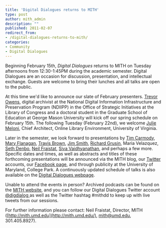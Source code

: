 ```yaml
---
title: 'Digital Dialogues returns to MITH'
type: post
author: mith_admin
description: ""
published: 2011-02-07
redirect_from: 
- /digital-dialogues-returns-to-mith/
categories:
- Community
- Digital Dialogues
---
```

Beginning February 15th, _Digital Dialogues_ returns to MITH on Tuesday afternoons from 12:30-1:45PM during the academic semester. Digital Dialogues are an occasion for discussion, presentation, and intellectual exchange. Guests are welcome to bring their lunches and all talks are open to the public.

At this time we'd like to announce our slate of February presenters. [Trevor Owens](http://www.trevorowens.org/), digital archivist at the National Digital Information Infrastructure and Preservation Program (NDIIPP) in the Office of Strategic Initiatives at the Library of Congress and a doctoral student in the Graduate School of Education at George Mason University will kick off our spring schedule on February 15th. The following Tuesday (February 22nd), we welcome [Julie Meloni](http://www.academicsandbox.com/), Chief Architect, Online Library Environment, University of Virginia.

Later in the semester, we look forward to presentations by [Tim Carmody](http://snarkmarket.com/author/tim), [Mary Flanagan](http://www.maryflanagan.com/), [Travis Brown](http://mith.umd.edu/people/person/travis-brown/), [Jim Smith](http://mith.umd.edu/people/person/james-smith), [Richard Grusin](http://www4.uwm.edu/c21/pages/about/staff/richard.html), Maria Velazquez, [Seth Denbo](http://mith.umd.edu/people/person/seth-denbo), [Neil Fraistat](http://mith.umd.edu/people/person/neil-fraistat), [Siva Vaidhyanathan](http://www.googlizationofeverything.com/), and perhaps a few more. Specific dates and times, as well as abstracts and titles of these forthcoming presentations will be announced via the MITH blog, our [Twitter](http://twitter.com/#!/umd_mith) accounts, our [Facebook page](http://www.facebook.com/pages/Maryland-Institute-for-Technology-in-the-Humanities/121630257870631?v=wall), and through publicity at the University of Maryland, College Park. A continuously updated schedule of talks is also available on the [Digital Dialogues webpage](http://mith.umd.edu/podcast/).

Unable to attend the events in person? Archived podcasts can be found on the [MITH website](http://mith.umd.edu/), and you can follow our Digital Dialogues Twitter account [@digdialog ](http://twitter.com/#!/digdialog)as well as the Twitter hashtag #mithdd to keep up with live tweets from our sessions.

For further information please contact: Neil Fraistat, Director, MITH ([http://mith.umd.edu](http://mith.umd.edu/), [mith@umd.edu](mailto:mith@umd.edu), 301.405.8927).
